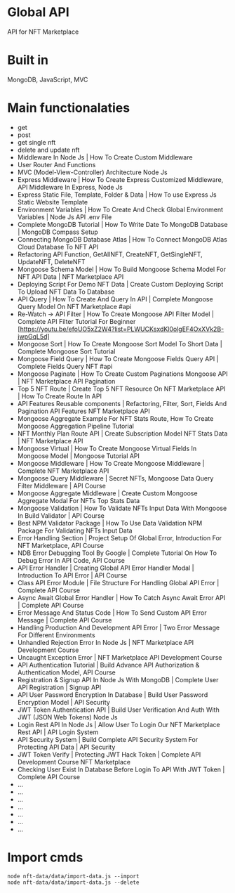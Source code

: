 # Global API

API for NFT Marketplace

# Built in

MongoDB, JavaScript, MVC

# Main functionalaties

- get
- post
- get single nft
- delete and update nft
- Middleware In Node Js | How To Create Custom Middleware 
- User Router And Functions
- MVC (Model-View-Controller) Architecture Node Js 
- Express Middleware | How To Create Express Customized Middleware, API Middleware In Express, Node Js 
- Express Static File, Template, Folder & Data | How To use Express Js Static Website Template
- Environment Variables | How To Create And Check Global Environment Variables | Node Js API .env File
- Complete MongoDB Tutorial | How To Write Date To MongoDB Database | MongoDB Compass Setup
- Connecting MongoDB Database Atlas | How To Connect MongoDB Atlas Cloud Database To NFT API 
- Refactoring API Function, GetAllNFT, CreateNFT, GetSingleNFT, UpdateNFT, DeleteNFT
- Mongoose Schema Model | How To Build Mongoose Schema Model For NFT API Data | NFT Marketplace API
- Deploying Script For Demo NFT Data | Create Custom Deploying Script To Upload NFT Data To Database
- API Query | How To Create And Query In API | Complete Mongoose Query Model On NFT Marketplace #api
- Re-Watch -> API Filter | How To Create Mongoose API Filter Model | Complete API Filter Tutorial For Beginner [https://youtu.be/efoUO5xZ2W4?list=PLWUCKsxdKl0olgEF4OxXVk2B-jwpGqL5d] 
- Mongoose Sort | How To Create Mongoose Sort Model To Short Data | Complete Mongoose Sort Tutorial
- Mongoose Field Query | How To Create Mongoose Fields Query API | Complete Fields Query NFT #api
- Mongoose Paginate | How To Create Custom Paginations Mongoose API | NFT Marketplace API Pagination
- Top 5 NFT Route | Create Top 5 NFT Resource On NFT Marketplace API | How To Create Route In API
- API Features Reusable components | Refactoring, Filter, Sort, Fields And Pagination API Features NFT Marketplace API
- Mongoose Aggregate Example For NFT Stats Route, How To Create Mongoose Aggregation Pipeline Tutorial
- NFT Monthly Plan Route API | Create Subscription Model NFT Stats Data | NFT Marketplace API
- Mongoose Virtual | How To Create Mongoose Virtual Fields In Mongoose Model | Mongoose Tutorial API
- Mongoose Middleware | How To Create Mongoose Middleware | Complete NFT Marketplace API
- Mongoose Query Middleware | Secret NFTs, Mongoose Data Query Filter Middleware | API Course
- Mongoose Aggregate Middleware | Create Custom Mongoose Aggregate Modal For NFTs Top Stats Data
- Mongoose Validation | How To Validate NFTs Input Data With Mongoose In Build Validator | API Course
- Best NPM Validator Package | How To Use Data Validation NPM Package For Validating NFTs Input Data
- Error Handling Section | Project Setup Of Global Error, Introduction For NFT Marketplace, API Course
- NDB Error Debugging Tool By Google | Complete Tutorial On How To Debug Error In API Code, API Course
- API Error Handler | Creating Global API Error Handler Modal | Introduction To API Error | API Course
- Class API Error Module | File Structure For Handling Global API Error | Complete API Course
- Async Await Global Error Handler | How To Catch Async Await Error API | Complete API Course
- Error Message And Status Code | How To Send Custom API Error Message | Complete API Course
- Handling Production And Development API Error | Two Error Message For Different Environments
- Unhandled Rejection Error In Node Js | NFT Marketplace API Development Course
- Uncaught Exception Error | NFT Marketplace API Development Course
- API Authentication Tutorial | Build Advance API Authorization & Authentication Model, API Course
- Registration & Signup API In Node Js With MongoDB | Complete User API Registration | Signup API
- API User Password Encryption In Database | Build User Password Encryption Model | API Security
- JWT Token Authentication API | Build User Verification And Auth With JWT (JSON Web Tokens) Node Js
- Login Rest API In Node Js | Allow User To Login Our NFT Marketplace Rest API | API Login System
- API Security System | Build Complete API Security System For Protecting API Data | API Security
- JWT Token Verify | Protecting JWT Hack Token | Complete API Development Course NFT Marketplace
- Checking User Exist In Database Before Login To API With JWT Token | Complete API Course
- ...
- ...
- ...
- ...
- ...
- ...
- ...

# Import cmds

````
node nft-data/data/import-data.js --import
node nft-data/data/import-data.js --delete
````